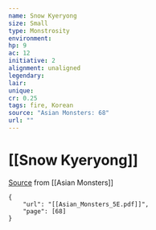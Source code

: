 ```yaml
---
name: Snow Kyeryong
size: Small
type: Monstrosity
environment: 
hp: 9
ac: 12
initiative: 2
alignment: unaligned
legendary: 
lair: 
unique: 
cr: 0.25
tags: fire, Korean
source: "Asian Monsters: 68"
url: ""
---
```

# [[Snow Kyeryong]]

[Source](zotero://open-pdf/library/items/2YJ39RUI?page=68) from [[Asian Monsters]]

```pdf
{
	"url": "[[Asian_Monsters_5E.pdf]]",
	"page": [68]
}
```

